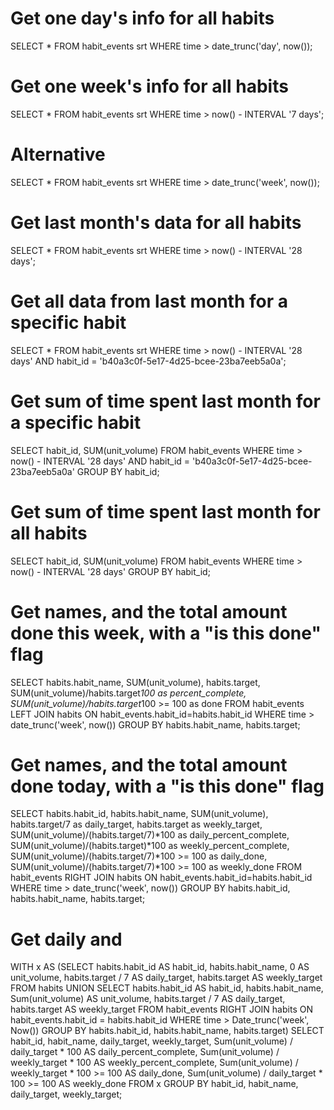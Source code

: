 # Get one day's info for all habits
SELECT * FROM habit_events srt
WHERE time > date_trunc('day', now());

# Get one week's info for all habits
SELECT * FROM habit_events srt
WHERE time > now() - INTERVAL '7 days';

# Alternative
SELECT * FROM habit_events srt
WHERE time > date_trunc('week', now());

# Get last month's data for all habits
SELECT * FROM habit_events srt
WHERE time > now() - INTERVAL '28 days';

# Get all data from last month for a specific habit
SELECT * FROM habit_events srt
WHERE time > now() - INTERVAL '28 days'
AND habit_id = 'b40a3c0f-5e17-4d25-bcee-23ba7eeb5a0a';

# Get sum of time spent last month for a specific habit
SELECT habit_id, SUM(unit_volume) FROM habit_events
WHERE time > now() - INTERVAL '28 days'
AND habit_id = 'b40a3c0f-5e17-4d25-bcee-23ba7eeb5a0a'
GROUP BY habit_id;

# Get sum of time spent last month for all habits
SELECT habit_id, SUM(unit_volume) FROM habit_events
WHERE time > now() - INTERVAL '28 days'
GROUP BY habit_id;

# Get names, and the total amount done this week, with a "is this done" flag
SELECT habits.habit_name, SUM(unit_volume), habits.target, SUM(unit_volume)/habits.target*100 as percent_complete, SUM(unit_volume)/habits.target*100 >= 100 as done
FROM habit_events
LEFT JOIN habits ON habit_events.habit_id=habits.habit_id
WHERE time > date_trunc('week', now())
GROUP BY habits.habit_name, habits.target;

# Get names, and the total amount done today, with a "is this done" flag
SELECT habits.habit_id, habits.habit_name, SUM(unit_volume), habits.target/7 as daily_target, habits.target as weekly_target, SUM(unit_volume)/(habits.target/7)*100 as daily_percent_complete, SUM(unit_volume)/(habits.target)*100 as weekly_percent_complete, SUM(unit_volume)/(habits.target/7)*100 >= 100 as daily_done, SUM(unit_volume)/(habits.target/7)*100 >= 100 as weekly_done
FROM habit_events
RIGHT JOIN habits ON habit_events.habit_id=habits.habit_id
WHERE time > date_trunc('week', now())
GROUP BY habits.habit_id, habits.habit_name, habits.target;

# Get daily and 
WITH x
     AS (SELECT habits.habit_id   AS habit_id,
                habits.habit_name,
                0                 AS unit_volume,
                habits.target / 7 AS daily_target,
                habits.target     AS weekly_target
         FROM   habits
         UNION
         SELECT habits.habit_id   AS habit_id,
                habits.habit_name,
                Sum(unit_volume)  AS unit_volume,
                habits.target / 7 AS daily_target,
                habits.target     AS weekly_target
         FROM   habit_events
                RIGHT JOIN habits
                        ON habit_events.habit_id = habits.habit_id
         WHERE  time > Date_trunc('week', Now())
         GROUP  BY habits.habit_id,
                   habits.habit_name,
                   habits.target)
SELECT habit_id,
       habit_name,
       daily_target,
       weekly_target,
       Sum(unit_volume) / daily_target * 100         AS daily_percent_complete,
       Sum(unit_volume) / weekly_target * 100        AS weekly_percent_complete,
       Sum(unit_volume) / weekly_target * 100 >= 100 AS daily_done,
       Sum(unit_volume) / daily_target * 100 >= 100  AS weekly_done
FROM   x
GROUP  BY habit_id,
          habit_name,
          daily_target,
          weekly_target; 

